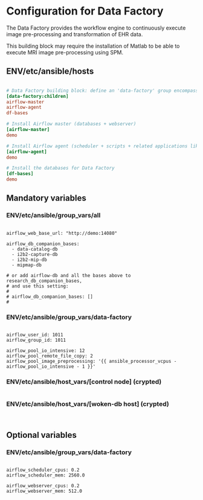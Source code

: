 # Configuration for Data Factory

The Data Factory provides the workflow engine to continuously execute image pre-processing and transformation of EHR data.

This building block may require the installation of Matlab to be able to execute MRI image pre-processing using SPM.

## ENV/etc/ansible/hosts

```ini

# Data Factory building block: define an 'data-factory' group encompassing the configuration of the groups defined below
[data-factory:children]
airflow-master
airflow-agent
df-bases

# Install Airflow master (databases + webserver)
[airflow-master]
demo

# Install Airflow agent (scheduler + scripts + related applications like SPM)
[airflow-agent]
demo

# Install the databases for Data Factory
[df-bases]
demo

```

## Mandatory variables

### ENV/etc/ansible/group_vars/all

```

airflow_web_base_url: "http://demo:14080"

airflow_db_companion_bases:
  - data-catalog-db
  - i2b2-capture-db
  - i2b2-mip-db
  - mipmap-db

# or add airflow-db and all the bases above to research_db_companion_bases,
# and use this setting:
#
# airflow_db_companion_bases: []
#

```

### ENV/etc/ansible/group_vars/data-factory

```

airflow_user_id: 1011
airflow_group_id: 1011

airflow_pool_io_intensive: 12
airflow_pool_remote_file_copy: 2
airflow_pool_image_preprocessing: '{{ ansible_processor_vcpus - airflow_pool_io_intensive - 1 }}'

```

### ENV/etc/ansible/host_vars/[control node] (crypted)

```

```

### ENV/etc/ansible/host_vars/[woken-db host] (crypted)

```


```

## Optional variables

### ENV/etc/ansible/group_vars/data-factory

```

airflow_scheduler_cpus: 0.2
airflow_scheduler_mem: 2560.0

airflow_webserver_cpus: 0.2
airflow_webserver_mem: 512.0


```
